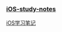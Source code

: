    
### [iOS-study-notes](https://github.com/snail-z/ios-study-notes/wiki "iOS学习笔记整理")

[iOS学习笔记](https://github.com/snail-z/ios-study-notes/wiki "iOS学习笔记整理")

